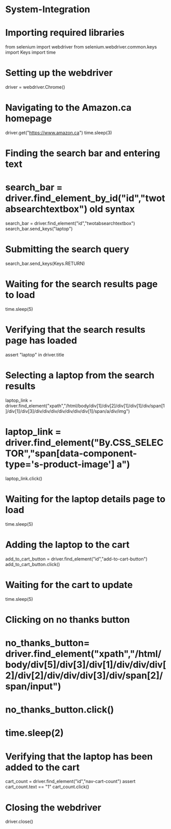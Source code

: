 # System-Integration
# Importing required libraries
from selenium import webdriver
from selenium.webdriver.common.keys import Keys
import time

# Setting up the webdriver
driver = webdriver.Chrome()

# Navigating to the Amazon.ca homepage
driver.get("https://www.amazon.ca")
time.sleep(3)

# Finding the search bar and entering text
# search_bar = driver.find_element_by_id("id","twotabsearchtextbox") old syntax
search_bar = driver.find_element("id","twotabsearchtextbox")
search_bar.send_keys("laptop")

# Submitting the search query
search_bar.send_keys(Keys.RETURN)

# Waiting for the search results page to load
time.sleep(5)

# Verifying that the search results page has loaded
assert "laptop" in driver.title

# Selecting a laptop from the search results
laptop_link = driver.find_element("xpath","/html/body/div[1]/div[2]/div[1]/div[1]/div/span[1]/div[1]/div[3]/div/div/div/div/div/div/div[1]/span/a/div/img")
# laptop_link = driver.find_element("By.CSS_SELECTOR","span[data-component-type='s-product-image'] a")
laptop_link.click()


# Waiting for the laptop details page to load
time.sleep(5)

# Adding the laptop to the cart
add_to_cart_button = driver.find_element("id","add-to-cart-button")
add_to_cart_button.click()

# Waiting for the cart to update
time.sleep(5)

# Clicking on no thanks button
# no_thanks_button= driver.find_element("xpath","/html/body/div[5]/div[3]/div[1]/div/div/div[2]/div[2]/div/div/div[3]/div/span[2]/span/input")
# no_thanks_button.click()
# time.sleep(2)

# Verifying that the laptop has been added to the cart
cart_count = driver.find_element("id","nav-cart-count")
assert cart_count.text == "1"
cart_count.click()

# Closing the webdriver
driver.close()
